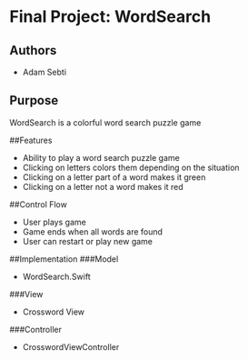 Final Project: WordSearch
=========================

## Authors
- Adam Sebti

## Purpose
WordSearch is a colorful word search puzzle game

##Features
- Ability to play a word search puzzle game
- Clicking on letters colors them depending on the situation
- Clicking on a letter part of a word makes it green
- Clicking on a letter not a word makes it red 

##Control Flow
- User plays game
- Game ends when all words are found
- User can restart or play new game

##Implementation
###Model
- WordSearch.Swift

###View
- Crossword View

###Controller
- CrosswordViewController